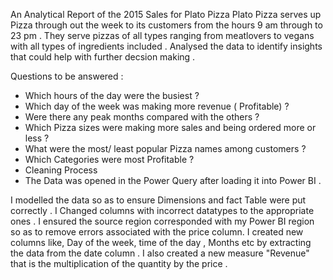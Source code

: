 An Analytical Report of the 2015 Sales for Plato Pizza
Plato Pizza serves up Pizza through out the week to its customers from the hours 9 am through to 23 pm . They serve pizzas of all types ranging from meatlovers to vegans with all types of ingredients included . Analysed the data to identify insights that could help with further decsion making .

Questions to be answered :

- Which hours of the day were the busiest ?
- Which day of the week was making more revenue ( Profitable) ?
- Were there any peak months compared with the others ?
- Which Pizza sizes were making more sales and being ordered more or less ?
- What were the most/ least popular Pizza names among customers ?
- Which Categories were most Profitable ?
- Cleaning Process
- The Data was opened in the Power Query after loading it into Power BI .

I modelled the data so as to ensure Dimensions and fact Table were put correctly .
I Changed columns with incorrect datatypes to the appropriate ones .
I ensured the source region corresponded with my Power BI region so as to remove errors associated with the price column.
I created new columns like, Day of the week, time of the day , Months etc by extracting the data from the date column .
I also created a new measure "Revenue" that is the multiplication of the quantity by the price .
